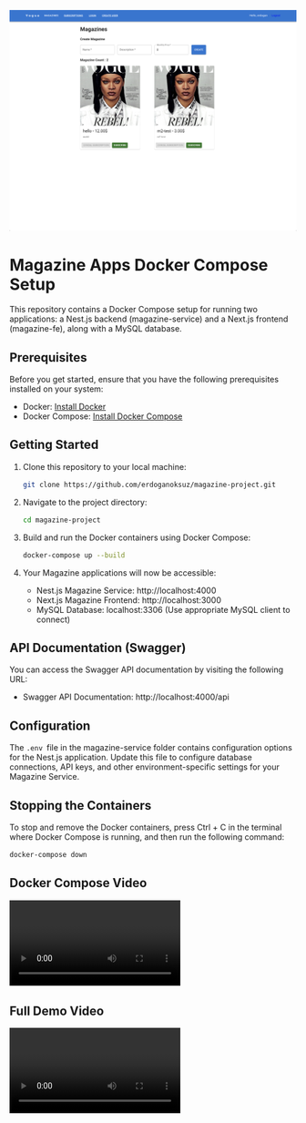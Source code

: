 ![alt text](/docs//wallpaper.png "Title")

# Magazine Apps Docker Compose Setup

This repository contains a Docker Compose setup for running two applications: a Nest.js backend (magazine-service) and a Next.js frontend (magazine-fe), along with a MySQL database.

## Prerequisites

Before you get started, ensure that you have the following prerequisites installed on your system:

- Docker: [Install Docker](https://docs.docker.com/get-docker/)
- Docker Compose: [Install Docker Compose](https://docs.docker.com/compose/install/)

## Getting Started

1. Clone this repository to your local machine:

   ```bash
   git clone https://github.com/erdoganoksuz/magazine-project.git
   ```

2. Navigate to the project directory:

   ```bash
   cd magazine-project
   ```

3. Build and run the Docker containers using Docker Compose:
   ```bash
   docker-compose up --build
   ```
4. Your Magazine applications will now be accessible:
   - Nest.js Magazine Service: http://localhost:4000
   - Next.js Magazine Frontend: http://localhost:3000
   - MySQL Database: localhost:3306 (Use appropriate MySQL client to connect)

## API Documentation (Swagger)

You can access the Swagger API documentation by visiting the following URL:

- Swagger API Documentation: http://localhost:4000/api

## Configuration

The `.env `file in the magazine-service folder contains configuration options for the Nest.js application. Update this file to configure database connections, API keys, and other environment-specific settings for your Magazine Service.

## Stopping the Containers

To stop and remove the Docker containers, press Ctrl + C in the terminal where Docker Compose is running, and then run the following command:

```bash
docker-compose down
```

## Docker Compose Video

![](/docs/docker-compose.mov)

## Full Demo Video

![](/docs/demo.mov)
